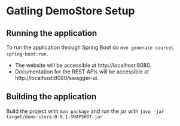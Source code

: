 # Gatling DemoStore Setup

## Running the application

To run the application through Spring Boot do  `mvn generate-sources spring-boot:run`.

- The website will be accessible at http://localhost:8080.
- Documentation for the REST APIs will be accessible at http://localhost:8080/swagger-ui.

## Building the application

Build the project with `mvn package` and run the jar with `java -jar target/demo-store-0.0.1-SNAPSHOT.jar`

